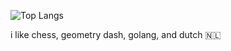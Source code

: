 
![Top Langs](https://github-readme-stats.vercel.app/api/top-langs/?username=yourusername&layout=compact)

 i like chess, geometry dash, golang, and dutch 🇳🇱
